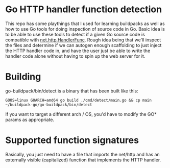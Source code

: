 # Go HTTP handler function detection

This repo has some playthings that I used for learning buildpacks as well as how
to use Go tools for doing inspection of source code in Go. Basic idea is to be
able to use these tools to detect if a given Go source code is compatible with
[net.http.HandlerFunc](https://godoc.org/net/http#HandlerFunc). Rough idea being
that we'll inspect the files and determine if we can autogen enough scaffolding
to just inject the HTTP handler code in, and have the user just be able to write the
handler code alone without having to spin up the web server for
it. 

# Building

go-buildpack/bin/detect is a binary that has been built like this:

```shell
GOOS=linux GOARCH=amd64 go build ./cmd/detect/main.go && cp main ~/buildpack-go/go-buildpack/bin/detect
```

If you want to target a different arch / OS, you'd have to modify the GO* params
as appropriate.

# Supported function signatures

Basically, you just need to have a file that imports the net/http and
has an externally visible (capitalized) function that implements the HTTP handler.
